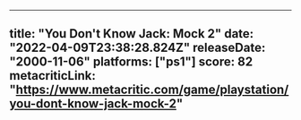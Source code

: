 
---
title: "You Don't Know Jack: Mock 2"
date: "2022-04-09T23:38:28.824Z"
releaseDate: "2000-11-06"
platforms: ["ps1"]
score: 82
metacriticLink: "https://www.metacritic.com/game/playstation/you-dont-know-jack-mock-2"
---
